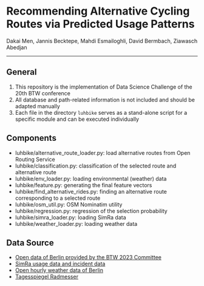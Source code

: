 # Recommending Alternative Cycling Routes via Predicted Usage Patterns
Dakai Men, Jannis Becktepe, Mahdi Esmailoghli, David Bermbach, Ziawasch Abedjan

---

## General

1. This repository is the implementation of Data Science Challenge of the 20th BTW conference
2. All database and path-related information is not included and should be adapted manually
3. Each file in the directory `luhbike` serves as a stand-alone script for a specific module and can be executed individually


## Components

* luhbike/alternative_route_loader.py: load alternative routes from Open Routing Service
* luhbike/classification.py: classification of the selected route and alternative route
* luhbike/env_loader.py: loading environmental (weather) data
* luhbike/feature.py: generating the final feature vectors
* luhbike/find_alternative_rides.py: finding an alternative route corresponding to a selected route
* luhbike/osm_util.py: OSM Nominatim utility
* luhbike/regression.py: regression of the selection probability
* luhbike/simra_loader.py: loading SimRa data
* luhbike/weather_loader.py: loading weather data

## Data Source

* [Open data of Berlin provided by the BTW 2023 Committee](https://scads.ai/wp-content/uploads/Datengrundlagen_Dokument.pdf)
* [SimRa usage data and incident data](https://www.digital-future.berlin/forschung/projekte/simra/)
* [Open hourly weather data of Berlin](https://www.dwd.de/DE/leistungen/klimadatendeutschland/klimadatendeutschland.html)
* [Tagesspiegel Radmesser](https://interaktiv.tagesspiegel.de/radmesser/)
